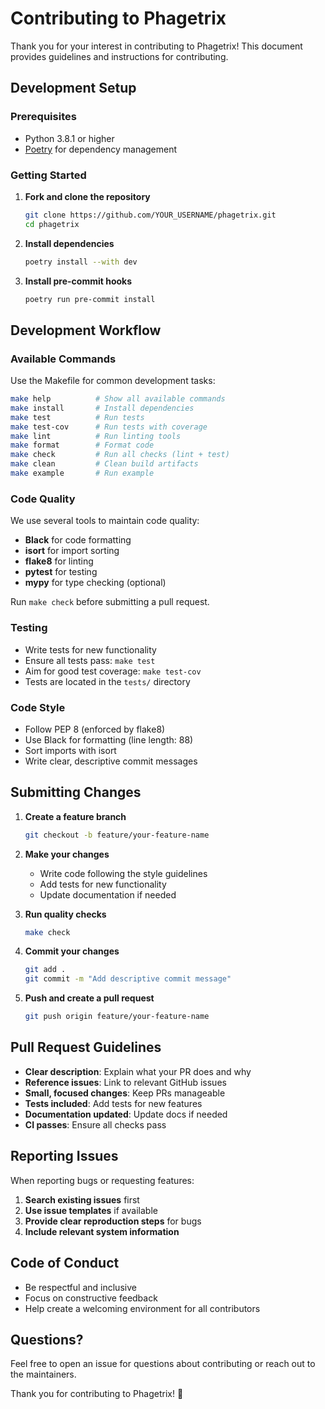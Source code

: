 # Contributing to Phagetrix

Thank you for your interest in contributing to Phagetrix! This document provides guidelines and instructions for contributing.

## Development Setup

### Prerequisites
- Python 3.8.1 or higher
- [Poetry](https://python-poetry.org/docs/#installation) for dependency management

### Getting Started

1. **Fork and clone the repository**
   ```bash
   git clone https://github.com/YOUR_USERNAME/phagetrix.git
   cd phagetrix
   ```

2. **Install dependencies**
   ```bash
   poetry install --with dev
   ```

3. **Install pre-commit hooks**
   ```bash
   poetry run pre-commit install
   ```

## Development Workflow

### Available Commands

Use the Makefile for common development tasks:

```bash
make help          # Show all available commands
make install       # Install dependencies
make test          # Run tests
make test-cov      # Run tests with coverage
make lint          # Run linting tools
make format        # Format code
make check         # Run all checks (lint + test)
make clean         # Clean build artifacts
make example       # Run example
```

### Code Quality

We use several tools to maintain code quality:

- **Black** for code formatting
- **isort** for import sorting
- **flake8** for linting
- **pytest** for testing
- **mypy** for type checking (optional)

Run `make check` before submitting a pull request.

### Testing

- Write tests for new functionality
- Ensure all tests pass: `make test`
- Aim for good test coverage: `make test-cov`
- Tests are located in the `tests/` directory

### Code Style

- Follow PEP 8 (enforced by flake8)
- Use Black for formatting (line length: 88)
- Sort imports with isort
- Write clear, descriptive commit messages

## Submitting Changes

1. **Create a feature branch**
   ```bash
   git checkout -b feature/your-feature-name
   ```

2. **Make your changes**
   - Write code following the style guidelines
   - Add tests for new functionality
   - Update documentation if needed

3. **Run quality checks**
   ```bash
   make check
   ```

4. **Commit your changes**
   ```bash
   git add .
   git commit -m "Add descriptive commit message"
   ```

5. **Push and create a pull request**
   ```bash
   git push origin feature/your-feature-name
   ```

## Pull Request Guidelines

- **Clear description**: Explain what your PR does and why
- **Reference issues**: Link to relevant GitHub issues
- **Small, focused changes**: Keep PRs manageable
- **Tests included**: Add tests for new features
- **Documentation updated**: Update docs if needed
- **CI passes**: Ensure all checks pass

## Reporting Issues

When reporting bugs or requesting features:

1. **Search existing issues** first
2. **Use issue templates** if available
3. **Provide clear reproduction steps** for bugs
4. **Include relevant system information**

## Code of Conduct

- Be respectful and inclusive
- Focus on constructive feedback
- Help create a welcoming environment for all contributors

## Questions?

Feel free to open an issue for questions about contributing or reach out to the maintainers.

Thank you for contributing to Phagetrix! 🧬
